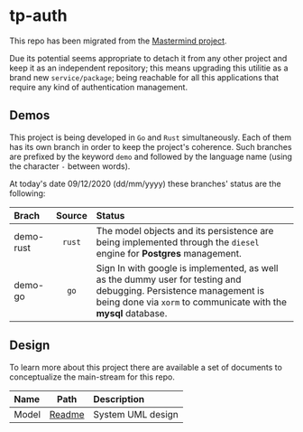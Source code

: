 # tp-auth

This repo has been migrated from the [Mastermind project](https://github.com/alvidir/mastermind).

Due its potential seems appropriate to detach it from any other project and keep it as an independent repository; this means upgrading this utilitie as a brand new `service/package`; being reachable for all this applications that require any kind of authentication management.

## Demos 

This project is being developed in `Go` and `Rust` simultaneously. Each of them has its own branch in order to keep the project's coherence. Such branches are prefixed by the keyword `demo` and followed by the language name (using the character `-` between words).

At today's date 09/12/2020 (dd/mm/yyyy) these branches' status are the following:

| Brach | Source | Status |
|:-|:-:|:-|
| demo-rust | `rust` | The model objects and its persistence are being implemented through the `diesel` engine for **Postgres** management. |
| demo-go | `go` | Sign In with google is implemented, as well as the dummy user for testing and debugging. Persistence management is being done via `xorm` to communicate with the **mysql** database. |

## Design

To learn more about this project there are available a set of documents to conceptualize the main-stream for this repo.

| Name | Path | Description |
|:-|:-:|:-|
| Model | [Readme](./src/models/README.md) | System UML design |
